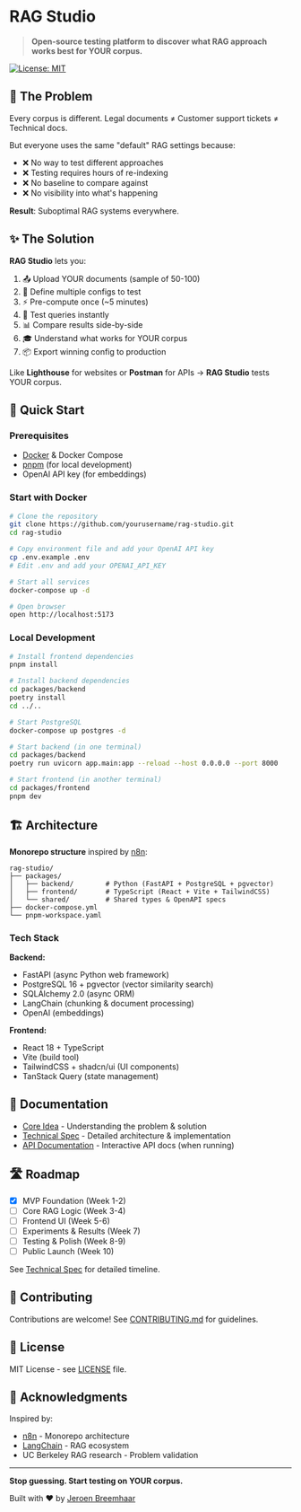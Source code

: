 # RAG Studio

> **Open-source testing platform to discover what RAG approach works best for YOUR corpus.**

[![License: MIT](https://img.shields.io/badge/License-MIT-yellow.svg)](https://opensource.org/licenses/MIT)

## 🎯 The Problem

Every corpus is different. Legal documents ≠ Customer support tickets ≠ Technical docs.

But everyone uses the same "default" RAG settings because:
- ❌ No way to test different approaches
- ❌ Testing requires hours of re-indexing
- ❌ No baseline to compare against
- ❌ No visibility into what's happening

**Result**: Suboptimal RAG systems everywhere.

## ✨ The Solution

**RAG Studio** lets you:

1. 📤 Upload YOUR documents (sample of 50-100)
2. 🔧 Define multiple configs to test
3. ⚡ Pre-compute once (~5 minutes)
4. 🧪 Test queries instantly
5. 📊 Compare results side-by-side
6. 🎓 Understand what works for YOUR corpus
7. 📦 Export winning config to production

Like **Lighthouse** for websites or **Postman** for APIs → **RAG Studio** tests YOUR corpus.

## 🚀 Quick Start

### Prerequisites

- [Docker](https://www.docker.com/get-started) & Docker Compose
- [pnpm](https://pnpm.io/) (for local development)
- OpenAI API key (for embeddings)

### Start with Docker

```bash
# Clone the repository
git clone https://github.com/yourusername/rag-studio.git
cd rag-studio

# Copy environment file and add your OpenAI API key
cp .env.example .env
# Edit .env and add your OPENAI_API_KEY

# Start all services
docker-compose up -d

# Open browser
open http://localhost:5173
```

### Local Development

```bash
# Install frontend dependencies
pnpm install

# Install backend dependencies
cd packages/backend
poetry install
cd ../..

# Start PostgreSQL
docker-compose up postgres -d

# Start backend (in one terminal)
cd packages/backend
poetry run uvicorn app.main:app --reload --host 0.0.0.0 --port 8000

# Start frontend (in another terminal)
cd packages/frontend
pnpm dev
```

## 🏗️ Architecture

**Monorepo structure** inspired by [n8n](https://github.com/n8n-io/n8n):

```
rag-studio/
├── packages/
│   ├── backend/        # Python (FastAPI + PostgreSQL + pgvector)
│   ├── frontend/       # TypeScript (React + Vite + TailwindCSS)
│   └── shared/         # Shared types & OpenAPI specs
├── docker-compose.yml
└── pnpm-workspace.yaml
```

### Tech Stack

**Backend:**
- FastAPI (async Python web framework)
- PostgreSQL 16 + pgvector (vector similarity search)
- SQLAlchemy 2.0 (async ORM)
- LangChain (chunking & document processing)
- OpenAI (embeddings)

**Frontend:**
- React 18 + TypeScript
- Vite (build tool)
- TailwindCSS + shadcn/ui (UI components)
- TanStack Query (state management)

## 📖 Documentation

- [Core Idea](./docs/core-idea.md) - Understanding the problem & solution
- [Technical Spec](./docs/core-spec.md) - Detailed architecture & implementation
- [API Documentation](http://localhost:8000/docs) - Interactive API docs (when running)

## 🛣️ Roadmap

- [x] MVP Foundation (Week 1-2)
- [ ] Core RAG Logic (Week 3-4)
- [ ] Frontend UI (Week 5-6)
- [ ] Experiments & Results (Week 7)
- [ ] Testing & Polish (Week 8-9)
- [ ] Public Launch (Week 10)

See [Technical Spec](./docs/core-spec.md#13-timeline) for detailed timeline.

## 🤝 Contributing

Contributions are welcome! See [CONTRIBUTING.md](./CONTRIBUTING.md) for guidelines.

## 📄 License

MIT License - see [LICENSE](./LICENSE) file.

## 🙏 Acknowledgments

Inspired by:
- [n8n](https://github.com/n8n-io/n8n) - Monorepo architecture
- [LangChain](https://github.com/langchain-ai/langchain) - RAG ecosystem
- UC Berkeley RAG research - Problem validation

---

**Stop guessing. Start testing on YOUR corpus.**

Built with ❤️ by [Jeroen Breemhaar](https://github.com/yourusername)
